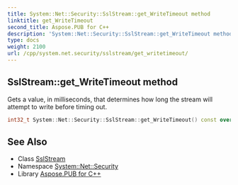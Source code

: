 ```yaml
---
title: System::Net::Security::SslStream::get_WriteTimeout method
linktitle: get_WriteTimeout
second_title: Aspose.PUB for C++
description: 'System::Net::Security::SslStream::get_WriteTimeout method. Gets a value, in milliseconds, that determines how long the stream will attempt to write before timing out in C++.'
type: docs
weight: 2100
url: /cpp/system.net.security/sslstream/get_writetimeout/
---
```

## SslStream::get_WriteTimeout method


Gets a value, in milliseconds, that determines how long the stream will attempt to write before timing out.

```cpp
int32_t System::Net::Security::SslStream::get_WriteTimeout() const override
```

## See Also

* Class [SslStream](../)
* Namespace [System::Net::Security](../../)
* Library [Aspose.PUB for C++](../../../)
